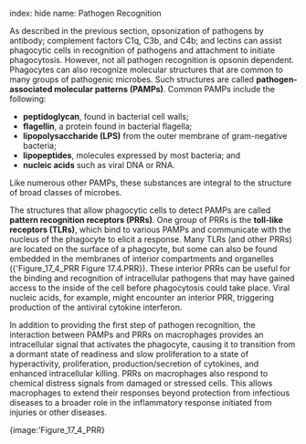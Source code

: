index: hide
name: Pathogen Recognition

As described in the previous section, opsonization of pathogens by antibody; complement factors C1q, C3b, and C4b; and lectins can assist phagocytic cells in recognition of pathogens and attachment to initiate phagocytosis. However, not all pathogen recognition is opsonin dependent. Phagocytes can also recognize molecular structures that are common to many groups of pathogenic microbes. Such structures are called  **pathogen-associated molecular patterns (PAMPs)**. Common PAMPs include the following:

  *  **peptidoglycan**, found in bacterial cell walls;
  *  **flagellin**, a protein found in bacterial flagella;
  *  **lipopolysaccharide (LPS)** from the outer membrane of gram-negative bacteria;
  *  **lipopeptides**, molecules expressed by most bacteria; and
  *  **nucleic acids** such as viral DNA or RNA.

Like numerous other PAMPs, these substances are integral to the structure of broad classes of microbes.

The structures that allow phagocytic cells to detect PAMPs are called  **pattern recognition receptors (PRRs)**. One group of PRRs is the  **toll-like receptors (TLRs)**, which bind to various PAMPs and communicate with the nucleus of the phagocyte to elicit a response. Many TLRs (and other PRRs) are located on the surface of a phagocyte, but some can also be found embedded in the membranes of interior compartments and organelles ({'Figure_17_4_PRR Figure 17.4.PRR}). These interior PRRs can be useful for the binding and recognition of intracellular pathogens that may have gained access to the inside of the cell before phagocytosis could take place. Viral nucleic acids, for example, might encounter an interior PRR, triggering production of the antiviral cytokine interferon.

In addition to providing the first step of pathogen recognition, the interaction between PAMPs and PRRs on macrophages provides an intracellular signal that activates the phagocyte, causing it to transition from a dormant state of readiness and slow proliferation to a state of hyperactivity, proliferation, production/secretion of cytokines, and enhanced intracellular killing. PRRs on macrophages also respond to chemical distress signals from damaged or stressed cells. This allows macrophages to extend their responses beyond protection from infectious diseases to a broader role in the inflammatory response initiated from injuries or other diseases.


{image:'Figure_17_4_PRR}
        
